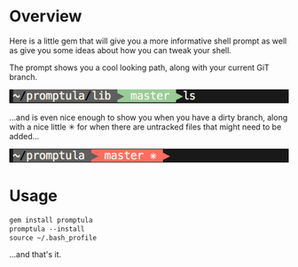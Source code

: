 # Overview
Here is a little gem that will give you a more informative shell prompt
as well as give you some ideas about how you can tweak your shell.

The prompt shows you a cool looking path, along with your current GiT
branch.

![Clean Branch](/screenshot.png)

...and is even nice enough to show you when you have a dirty branch,
along with a nice little ✳ for when there are untracked files that might
need to be added...

![Dirty Branch](/screenshot_dirty.png)


# Usage
~~~
gem install promptula
promptula --install
source ~/.bash_profile
~~~

...and that's it.
